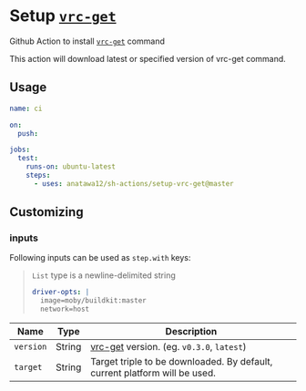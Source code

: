 # Setup [`vrc-get`][vrc-get]

Github Action to install [`vrc-get`][vrc-get] command

This action will download latest or specified version of vrc-get command.

## Usage

```yaml
name: ci

on:
  push:

jobs:
  test:
    runs-on: ubuntu-latest
    steps:
      - uses: anatawa12/sh-actions/setup-vrc-get@master
```

## Customizing

### inputs

Following inputs can be used as `step.with` keys:

> `List` type is a newline-delimited string
> ```yaml
> driver-opts: |
>   image=moby/buildkit:master
>   network=host
> ```

| Name      | Type   | Description                                                                |
|-----------|--------|----------------------------------------------------------------------------|
| `version` | String | [vrc-get] version. (eg. `v0.3.0`, `latest`)                                |
| `target`  | String | Target triple to be downloaded. By default, current platform will be used. |

[vrc-get]: https://github.com/anatawa12/vrc-get
